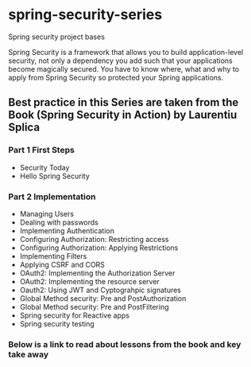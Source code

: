 # spring-security-series
Spring security project bases 

Spring Security is a framework that allows you to build application-level security, not only a dependency you add such that your applications become magically secured. You have to know where, what and why to apply from Spring Security so protected your Spring applications.

## Best practice in this Series are taken from the Book (Spring Security in Action) by Laurentiu Splica

### Part 1 First Steps
- Security Today
- Hello Spring Security
### Part 2 Implementation
- Managing Users
- Dealing with passwords
- Implementing Authentication
- Configuring Authorization: Restricting access
- Configuring Authorization: Applying Restrictions
- Implementing Filters
- Applying CSRF and CORS
- OAuth2: Implementing the Authorization Server
- OAuth2: Implementing the resource server
- Oauth2: Using JWT and Cyptograhpic signatures
- Global Method security: Pre and PostAuthorization
- Global Method security: Pre and PostFiltering
- Spring security for Reactive apps
- Spring security testing
### Below is a link to read about lessons from the book and key take away


